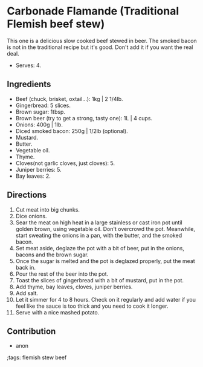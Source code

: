 # Carbonade Flamande (Traditional Flemish beef stew)

This one is a delicious slow cooked beef stewed in beer. The smoked bacon is not
in the traditional recipe but it's good. Don't add it if you want the real deal.

- Serves: 4.

## Ingredients

- Beef (chuck, brisket, oxtail...): 1kg | 2 1/4lb.
- Gingerbread: 5 slices.
- Brown sugar: 1tbsp.
- Brown beer (try to get a strong, tasty one): 1L | 4 cups.
- Onions: 400g | 1lb.
- Diced smoked bacon: 250g | 1/2lb (optional).
- Mustard.
- Butter.
- Vegetable oil.
- Thyme.
- Cloves(not garlic cloves, just cloves): 5.
- Juniper berries: 5.
- Bay leaves: 2.

## Directions

1. Cut meat into big chunks.
2. Dice onions.
3. Sear the meat on high heat in a large stainless or cast iron pot until golden
   brown, using vegetable oil. Don't overcrowd the pot. Meanwhile, start
   sweating the onions in a pan, with the butter, and the smoked bacon.
4. Set meat aside, deglaze the pot with a bit of beer, put in the onions, bacons
   and the brown sugar.
5. Once the sugar is melted and the pot is deglazed properly, put the meat back
   in.
6. Pour the rest of the beer into the pot.
7. Toast the slices of gingerbread with a bit of mustard, put in the pot.
8. Add thyme, bay leaves, cloves, juniper berries.
9. Add salt.
10. Let it simmer for 4 to 8 hours. Check on it regularly and add water if you
    feel like the sauce is too thick and you need to cook it longer.
11. Serve with a nice mashed potato.

## Contribution

- anon

;tags: flemish stew beef
